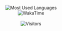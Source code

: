 <p align="center">
<img alt="Most Used Languages" src="https://github-readme-stats.vercel.app/api/top-langs/?username=Strrobez&layout=compact&hide_border=true&langs_count=999&theme=onedark">
 <br/>
<img alt="WakaTime" src="https://github-readme-stats.vercel.app/api/wakatime?username=Strobez&layout=compact&custom_title=My%20Week&hide_border=true&theme=dark&v=2"/>
 <br/><br/>
 <img alt="Visitors" src="https://visitor-badge.laobi.icu/badge?page_id=Strrobez"/>
</p>
